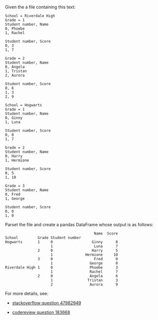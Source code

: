 Given the a file containing this text:

```text
School = Riverdale High
Grade = 1
Student number, Name
0, Phoebe
1, Rachel

Student number, Score
0, 3
1, 7

Grade = 2
Student number, Name
0, Angela
1, Tristan
2, Aurora

Student number, Score
0, 6
1, 3
2, 9

School = Hogwarts
Grade = 1
Student number, Name
0, Ginny
1, Luna

Student number, Score
0, 8
1, 7

Grade = 2
Student number, Name
0, Harry
1, Hermione

Student number, Score
0, 5
1, 10

Grade = 3
Student number, Name
0, Fred
1, George

Student number, Score
0, 0
1, 0
```

Parset the file and create a pandas DataFrame whose output is as follows:

```text
                                         Name  Score
School         Grade Student number                 
Hogwarts       1     0                  Ginny      8
                     1                   Luna      7
               2     0                  Harry      5
                     1               Hermione     10
               3     0                   Fred      0
                     1                 George      0
Riverdale High 1     0                 Phoebe      3
                     1                 Rachel      7
               2     0                 Angela      6
                     1                Tristan      3
                     2                 Aurora      9
```

For more details, see:

* [stackoverflow question 47982949](https://stackoverflow.com/questions/47982949/how-to-parse-complex-text-files-using-python)

* [codereview question 183668](https://codereview.stackexchange.com/questions/183668/parse-complex-text-files-using-python)